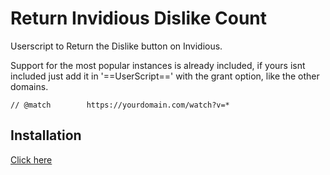 # Return Invidious Dislike Count
Userscript to Return the Dislike button on Invidious.

Support for the most popular instances is already included, if yours isnt included just add it in '==UserScript==' with the grant option, like the other domains.

```
// @match        https://yourdomain.com/watch?v=*
```

## Installation

[Click here](https://github.com/jesperbakhandskemager/Return-Invidious-Dislike-Count/raw/master/return-invidious-dislike.user.js)
